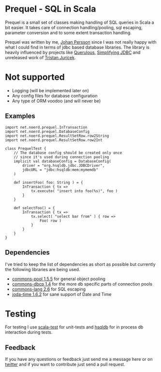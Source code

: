 Prequel - SQL in Scala
======================

Prequel is a small set of classes making handling of SQL queries in Scala a bit easier. It takes care of connection handling/pooling, sql escaping, parameter conversion and to some extent transaction handling.

Prequel was written by me, [Johan Persson](https://github.com/jpersson) since I was not really happy with what I could find in terms of jdbc based database libraries. The library is heavily influenced by projects like [Querulous](https://github.com/nkallen/querulous), [Simplifying JDBC](http://scala.sygneca.com/code/simplifying-jdbc) and unreleased work of [Tristan Juricek](https://github.com/tristanjuricek).


# Not supported

 * Logging (will be implemented later on)
 * Any config files for database configuration
 * Any type of ORM voodoo (and will never be)

Examples
-------

    import net.noerd.prequel.InTransaction
    import net.noerd.prequel.DatabaseConfig
    import net.noerd.prequel.ResultSetRow.row2String
    import net.noerd.prequel.ResultSetRow.row2Int

    class PrequelTest {
        // The database config should be created only once
        // since it's used during connection pooling
        implicit val databaseConfig = DatabaseConfig( 
            driver = "org.hsqldb.jdbc.JDBCDriver",
            jdbcURL = "jdbc:hsqldb:mem:mymemdb"
        )
       
        def insertFoo( foo: String ) = {
            InTransaction { tx => 
                tx.execute( "insert into foo(%s)", foo )
            }
        }
        
        def selectFoo() = {
            InTransaction { tx => 
                tx.select( "select bar from" ) { row =>
                    Foo( row )
                }
            }
        }
    }
    
Dependencies
------------

I've tried to keep the list of dependencies as short as possible but currently the following
libraries are being used.

* [commons-pool 1.5.5](http://commons.apache.org/pool) for general object pooling
* [commons-dbcp 1.4](http://commons.apache.org/dbcp) for the more db specific parts of connection pools
* [commons-lang 2.6](http://commons.apache.org/lang) for SQL escaping
* [joda-time 1.6.2](http://joda-time.sourceforge.net/) for sane support of Date and Time

# Testing

For testing I use [scala-test](http://www.scalatest.org) for unit-tests and [hsqldb](http://hsqldb.org) for in process db interaction during tests.

Feedback
--------

If you have any questions or feedback just send me a message here or on [twitter](http://twitter.com/suraken) and if you want to contribute just send a pull request.